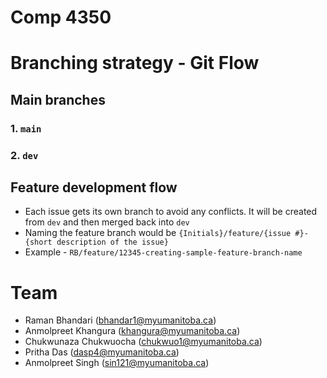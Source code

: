 # Comp 4350

# Branching strategy - Git Flow

## Main branches

### 1. `main`

### 2. `dev`

## Feature development flow

- Each issue gets its own branch to avoid any conflicts. It will be created from `dev` and then merged back into `dev`
- Naming the feature branch would be `{Initials}/feature/{issue #}-{short description of the issue}`
- Example - `RB/feature/12345-creating-sample-feature-branch-name`

# Team

- Raman Bhandari (bhandar1@myumanitoba.ca)
- Anmolpreet Khangura (khangura@myumanitoba.ca)
- Chukwunaza Chukwuocha (chukwuo1@myumanitoba.ca)
- Pritha Das (dasp4@myumanitoba.ca)
- Anmolpreet Singh (sin121@myumanitoba.ca)

